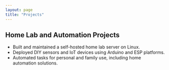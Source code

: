 ```yaml
---
layout: page
title: "Projects"
---
```


## Home Lab and Automation Projects
- Built and maintained a self-hosted home lab server on Linux.  
- Deployed DIY sensors and IoT devices using Arduino and ESP platforms.  
- Automated tasks for personal and family use, including home automation solutions.
